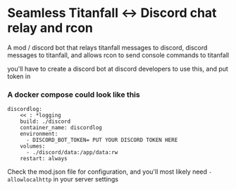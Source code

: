 # Seamless Titanfall <-> Discord chat relay and rcon
A mod / discord bot that relays titanfall messages to discord, discord messages to titanfall, and allows rcon to send console commands to titanfall

you'll have to create a discord bot at discord developers to use this, and put token in

### A docker compose could look like this
```
discordlog:
    << : *logging
    build: ./discord
    container_name: discordlog
    environment:
      - DISCORD_BOT_TOKEN= PUT YOUR DISCORD TOKEN HERE
    volumes:
      - ./discord/data:/app/data:rw
    restart: always
```

Check the mod.json file for configuration, and you'll most likely need 
```-allowlocalhttp``` in your server settings

